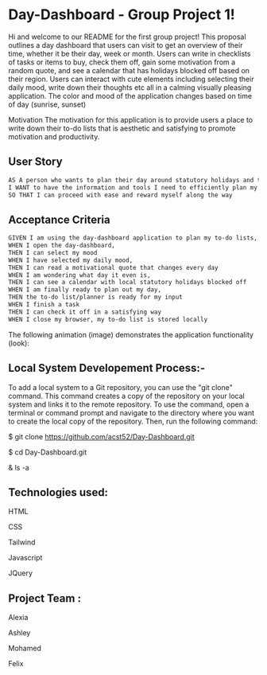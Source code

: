 # Day-Dashboard - Group Project 1!

Hi and welcome to our README for the first group project! This proposal outlines a day dashboard that users can visit to get an overview of their time, whether it be their day, week or month. Users can write in checklists of tasks or items to buy, check them off, gain some motivation from a random quote, and see a calendar that has holidays blocked off based on their region. Users can interact with cute elements including selecting their daily mood, write down their thoughts etc all in a calming visually pleasing application. The color and mood of the application changes based on time of day (sunrise, sunset)

Motivation
The motivation for this application is to provide users a place to write down their to-do lists that is aesthetic and satisfying to promote motivation and productivity.


## User Story

```md
AS A person who wants to plan their day around statutory holidays and their mood,
I WANT to have the information and tools I need to efficiently plan my day
SO THAT I can proceed with ease and reward myself along the way
```

## Acceptance Criteria

```md
GIVEN I am using the day-dashboard application to plan my to-do lists,
WHEN I open the day-dashboard,
THEN I can select my mood 
WHEN I have selected my daily mood,
THEN I can read a motivational quote that changes every day
WHEN I am wondering what day it even is,
THEN I can see a calendar with local statutory holidays blocked off
WHEN I am finally ready to plan out my day,
THEN the to-do list/planner is ready for my input
WHEN I finish a task
THEN I can check it off in a satisfying way
WHEN I close my browser, my to-do list is stored locally
```

The following animation (image) demonstrates the application functionality (look):





## Local System Developement Process:-

To add a local system to a Git repository, you can use the "git clone" command. This command creates a copy of the repository on your local system and links it to the remote repository. To use the command, open a terminal or command prompt and navigate to the directory where you want to create the local copy of the repository. Then, run the following command:


$ git clone https://github.com/acst52/Day-Dashboard.git


$ cd Day-Dashboard.git


& ls -a 



## Technologies used:
HTML 

CSS 

Tailwind 


Javascript


JQuery





## Project Team :
Alexia

Ashley 

Mohamed

Felix 





